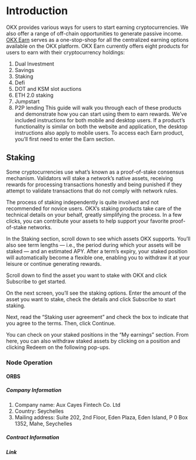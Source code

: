 # Introduction
OKX provides various ways for users to start earning cryptocurrencies. We also offer a range of off-chain opportunities to generate passive income. [OKX Earn](https://www.okx.com/earn) serves as a one-stop-shop for all the centralized earning options available on the OKX platform.
OKX Earn currently offers eight products for users to earn  with their cryptocurrency holdings:
1. Dual Investment
2. Savings
3. Staking
4. Defi
5. DOT and KSM slot auctions
6. ETH 2.0 staking
7. Jumpstart
8. P2P lending
This guide will walk you through each of these products and demonstrate how you can start using them to earn rewards. We’ve included instructions for both mobile and desktop users. If a product’s functionality is similar on both the website and application, the desktop instructions also apply to mobile users. 
To access each Earn product, you’ll first need to enter the Earn section. 

## Staking
Some cryptocurrencies use what’s known as a proof-of-stake consensus mechanism. Validators will stake a network’s native assets, receiving rewards for processing transactions honestly and being punished if they attempt to validate transactions that do not comply with network rules. 

The process of staking independently is quite involved and not recommended for novice users. OKX’s staking products take care of the technical details on your behalf, greatly simplifying the process. In a few clicks, you can contribute your assets to help support your favorite proof-of-stake networks. 

In the Staking section, scroll down to see which assets OKX supports. You’ll also see term lengths — i.e., the period during which your assets will be staked — and an estimated APY. After a term’s expiry, your staked position will automatically become a flexible one, enabling you to withdraw it at your leisure or continue generating rewards. 

Scroll down to find the asset you want to stake with OKX and click Subscribe to get started. 

On the next screen, you’ll see the staking options. Enter the amount of the asset you want to stake, check the details and click Subscribe to start staking. 

Next, read the “Staking user agreement” and check the box to indicate that you agree to the terms. Then, click Continue.

You can check on your staked positions in the “My earnings” section. From here, you can also withdraw staked assets by clicking on a position and clicking Redeem on the following pop-ups. 

### Node Operation
#### ORBS
##### Company Information
1. Company name: Aux Cayes Fintech Co. Ltd
2. Country: Seychelles
3. Mailing address: Suite 202, 2nd Floor, Eden Plaza, Eden Island, P 0 Box 1352, Mahe, Seychelles
##### Contract Information
##### Link
